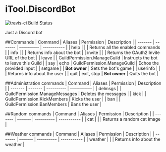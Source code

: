 # iTool.DiscordBot
[![travis-ci Build Status](https://api.travis-ci.org/Bond-009/iTool.DiscordBot.svg?branch=master)](https://travis-ci.org/Bond-009/iTool.DiscordBot)

Just a Discord bot

##Commands
| Command | Aliases | Permission | Description |
| ------- | ------- | ---------- | ----------- |
| help | | | Returns all the enabled commands |
| info | | | Returns info about the bot |
| invite | | | Returns the OAuth2 Invite URL of the bot |
| leave | | GuildPermission.ManageGuild | Instructs the bot to leave this Guild |
| say | echo | GuildPermission.ManageGuild | Echos the provided input |
| setgame | | **Bot owner** | Sets the bot's game |
| userinfo | | | Returns info about the user |
| quit | exit, stop | **Bot owner** | Quits the bot |

##Administration commands
| Command | Aliases | Permission | Description |
| ------- | ------- | ---------- | ----------- |
| delmsgs | | GuildPermission.ManageMessages | Deletes the messages |
| kick | | GuildPermission.KickMembers | Kicks the user |
| ban | | GuildPermission.BanMembers | Bans the user |

##Random commands
| Command | Aliases | Permission | Description |
| ------- | ------- | ---------- | ----------- |
| cat | | | Returns a random cat image |

##Weather commands
| Command | Aliases | Permission | Description |
| ------- | ------- | ---------- | ----------- |
| weather | | | Returns info about the weather |
